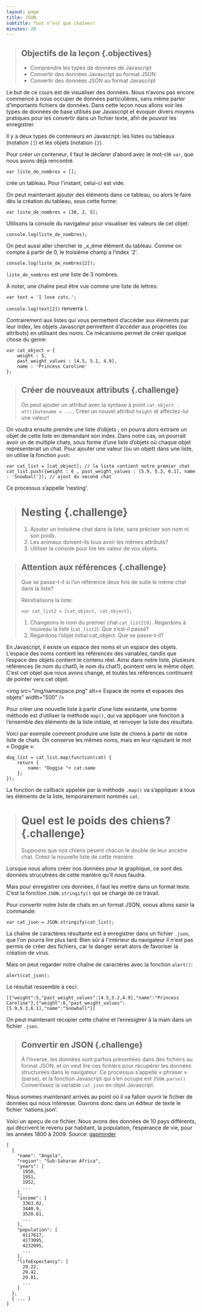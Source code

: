 ```yaml
---
layout: page
title: JSON
subtitle: Tout n’est que chaînes!
minutes: 20
---
```


> ## Objectifs de la leçon {.objectives}
>
> * Comprendre les types de données de Javascript
> * Convertir des données Javascript au format JSON
> * Convertir des données JSON au format Javascript

Le but de ce cours est de visualiser des données. 
Nous n’avons pas encore commencé à nous occuper de données particulières, sans même parler d’importants fichiers de données.
Dans cette leçon nous allons voir les types de données de base utilisés par Javascript et évoquer divers moyens pratiques pour les convertir dans un fichier texte, afin de pouvoir les enregistrer.


Il y a deux types de conteneurs en Javascript: 
les listes ou tableaux (notation `[]`) et les objets (notation `{}`).

Pour créer un conteneur, il faut le déclarer d’abord avec le mot-clé `var`, que nous avons déjà rencontré.

~~~{.js}
var liste_de_nombres = [];
~~~ 

crée un tableau. Pour l'instant, celui-ci est vide. 

On peut maintenant ajouter des éléments dans ce tableau, ou alors le faire dès la création du tableau, sous cette forme:

~~~{.js}
var liste_de_nombres = [30, 2, 5];
~~~

Utilisons la console du navigateur pour visualiser les valeurs de cet objet:

~~~{.js}
console.log(liste_de_nombres);
~~~

On peut aussi aller chercher le _x_ème élément du tableau. Comme on compte à partir de 0, le troisième champ a l’index '2'.

~~~{.js}
console.log(liste_de_nombres[2]);
~~~

`liste_de_nombres` est une liste de 3 nombres. 

À noter, une chaîne peut être vue comme une liste de lettres:

~~~{.js}
var text = 'I love cats.';
~~~

`console.log(text[2])` renverra `l`.

Contrairement aux listes qui vous permettent d’accéder aux éléments par leur index, les objets Javascript permettent d’accéder aux propriétés (ou attributs) en utilisant des noms. 
Ce mécanisme permet de créer quelque chose du genre:

~~~{.js}
var cat_object = {
	weight : 5,
	past_weight_values : [4.5, 5.1, 4.9],
	name : 'Princess Caroline'
};
~~~

> ## Créer de nouveaux attributs {.challenge}
> On peut ajouter un attribut avec la syntaxe à point `cat_object . attributename = ...`,
> Créer un nouvel attribut `height` et affectez-lui une valeur! 

On voudra ensuite prendre une liste d’objets ; on pourra alors extraire un objet de cette liste en demandant son index.
Dans notre cas, on pourrait avoir un de multiple chats, sous forme d’une liste d’objets où chaque objet représenterait un chat. 
Pour ajouter une valeur (ou un objet) dans une liste, on utilise la fonction `push`:

~~~{.js}
var cat_list = [cat_object]; // la liste contient notre premier chat
cat_list.push({weight : 6 , past_weight_values : [5.9, 5.3, 6.1], name : 'Snowball'}); // ajout du second chat
~~~

Ce processus s’appelle 'nesting'.

> # Nesting {.challenge}
> 1. Ajouter un troisième chat dans la liste, sans préciser son nom ni son poids.
> 2. Les animaux doivent-ils tous avoir les mêmes attributs?
> 3. Utiliser la console pour lire les valeur de vos objets. 


> ## Attention aux références {.challenge}
> Que se passe-t-il si l’on référence deux fois de suite le même chat dans la liste? 
>
> Réinitialisons la liste:
>
>~~~{.js}
>var cat_list2 = [cat_object, cat_object]; 
>~~~
> 
> 1. Changeons le nom du premier chat `cat_list2[0]`. Regardons à nouveau la liste (`cat_list2`). Que s’est-il passé?
> 2. Regardons l’objet initial cat_object. Que se passe-t-il?

En Javascript, il existe un espace des noms et un espace des objets. 
L’espace des noms contient les références des variables, tandis que l’espace des objets contient le contenu réel. 
Ainsi dans notre liste, plusieurs références (le nom du chat0, le nom du chat1), pointent vers le même objet. C’est cet objet que nous avons changé, et toutes les références continuent de pointer vers cet objet.

<img src="img/namespace.png" alt=« Espace de noms et espaces des objets" width="500" />

Pour créer une nouvelle liste à partir d’une liste existante, une bonne méthode est d’utiliser la méthode `map()`, qui va appliquer une fonction à l’ensemble des éléments de la liste initiale, et renvoyer la liste des résultats. 

Voici par exemple comment produire une liste de chiens à partir de notre liste de chats. On conserve les mêmes noms, mais en leur rajoutant le mot « Doggie ».

~~~{.js}
dog_list = cat_list.map(function(cat) {
	return {
		name: "Doggie "+ cat.name
	};
});
~~~

La fonction de callback appelée par la méthode `.map()`  va s’appliquer à tous les éléments de la liste, temporairement nommés `cat`.

> # Quel est le poids des chiens? {.challenge}
> Supposns que nos chiens pèsent chacun le double de leur ancètre chat. Créez la nouvelle liste de cette manière.

Lorsque nous allons créer nos données pour le graphique, ce sont des données strucutrées de cette manière qu’il nous faudra.

Mais pour enregistrer ces données, il faut les mettre dans un format texte. C’est la fonction `JSON.stringify()` qui se charge de ce travail. 

Pour convertir notre liste de chats en un format JSON, onous allons saisir la commande:

~~~{.js}
var cat_json = JSON.stringify(cat_list);
~~~ 

La chaîne de caractères résultante est à enregistrer dans un fichier `.json`, que l'on pourra lire plus tard. 
Bien sûr à l'intérieur du navigateur il n'est pas permis de créer des fichiers, car le danger serait alors de favoriser la création de virus.

Mais on peut regarder notre chaîne de caractères avec la fonction `alert()`:

~~~{.js}
alert(cat_json);
~~~

Le résultat ressemble à ceci: 

~~~{.out}
[{"weight":5,"past_weight_values":[4.5,5.2,4.9],"name":"Princess Caroline"},{"weight":6,"past_weight_values":[5.9,5.3,6.1],"name":"Snowball"}]
~~~

On peut maintenant recopier cette chaîne et l’enresigtrer à la main dans un fichier `.json`. 

> ## Convertir en JSON  {.challenge}
> À l’inverse, les données sont parfois présentées dans des fichiers au format JSON, et on veut lire ces fichiers pour récupérer les données structurées dans le navigateur. Ce processus s’appelle « phraser » (parse), et la fonction Javascript qui s’en occupe est `JSON.parse()`
> Convertissez la variable `cat_json` en objet Javascript.

Nous sommes maintenant arrivés au point où il va falloir ouvrir le fichier de données qui nous intéresse. Ouvrons donc dans un éditeur de texte le fichier 'nations.json'.

Voici un apeçu de ce fichier. Nous avons des données de 10 pays différents, qui décrivent le revenu par habitant, la population, l’espérance de vie, pour les années 1800 à 2009.
Source: [gapminder](http://www.gapminder.org/data/)

~~~{.out}
[
  {
    "name": "Angola",
    "region": "Sub-Saharan Africa",
    "years": [
      1950,
      1951,
      1952,
	  ...
    ],
    "income": [
      3363.02,
      3440.9,
      3520.61,
	  ...
	],
    "population": [
      4117617,
      4173095,
      4232095,
	  ...
   	],
    "lifeExpectancy": [
      29.22,
      29.42,
      29.81,
	  ...
	]
  },
  { ... }
]
~~~
